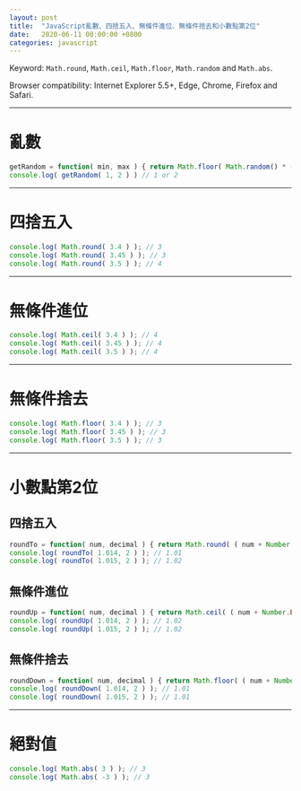 ```yaml
---
layout: post
title:  "JavaScript亂數、四捨五入、無條件進位、無條件捨去和小數點第2位"
date:   2020-06-11 00:00:00 +0800
categories: javascript
---
```


Keyword: `Math.round`, `Math.ceil`, `Math.floor`, `Math.random` and `Math.abs`.

Browser compatibility: Internet Explorer 5.5+, Edge, Chrome, Firefox and Safari.

---

# 亂數

```javascript
getRandom = function( min, max ) { return Math.floor( Math.random() * ( max - min + 1 ) + min ); }
console.log( getRandom( 1, 2 ) ) // 1 or 2
```

---

# 四捨五入

```javascript
console.log( Math.round( 3.4 ) ); // 3
console.log( Math.round( 3.45 ) ); // 3
console.log( Math.round( 3.5 ) ); // 4
```

---

# 無條件進位

```javascript
console.log( Math.ceil( 3.4 ) ); // 4
console.log( Math.ceil( 3.45 ) ); // 4
console.log( Math.ceil( 3.5 ) ); // 4
```

---

# 無條件捨去

```javascript
console.log( Math.floor( 3.4 ) ); // 3
console.log( Math.floor( 3.45 ) ); // 3
console.log( Math.floor( 3.5 ) ); // 3
```

---

# 小數點第2位

## 四捨五入

```javascript
roundTo = function( num, decimal ) { return Math.round( ( num + Number.EPSILON ) * Math.pow( 10, decimal ) ) / Math.pow( 10, decimal ); }
console.log( roundTo( 1.014, 2 ) ); // 1.01
console.log( roundTo( 1.015, 2 ) ); // 1.02
```

## 無條件進位

```javascript
roundUp = function( num, decimal ) { return Math.ceil( ( num + Number.EPSILON ) * Math.pow( 10, decimal ) ) / Math.pow( 10, decimal ); }
console.log( roundUp( 1.014, 2 ) ); // 1.02
console.log( roundUp( 1.015, 2 ) ); // 1.02
```

## 無條件捨去

```javascript
roundDown = function( num, decimal ) { return Math.floor( ( num + Number.EPSILON ) * Math.pow( 10, decimal ) ) / Math.pow( 10, decimal ); }
console.log( roundDown( 1.014, 2 ) ); // 1.01
console.log( roundDown( 1.015, 2 ) ); // 1.01
```

---

# 絕對值

```javascript
console.log( Math.abs( 3 ) ); // 3
console.log( Math.abs( -3 ) ); // 3
```